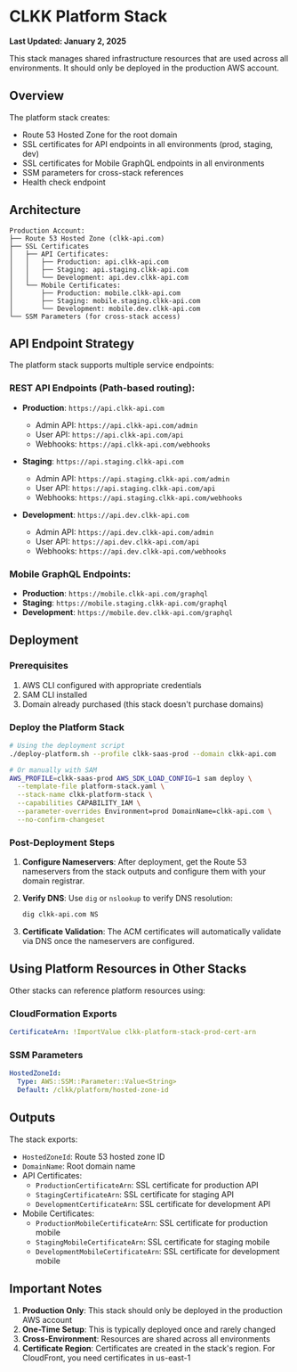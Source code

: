 # CLKK Platform Stack

**Last Updated: January 2, 2025**

This stack manages shared infrastructure resources that are used across all environments. It should only be deployed in the production AWS account.

## Overview

The platform stack creates:
- Route 53 Hosted Zone for the root domain
- SSL certificates for API endpoints in all environments (prod, staging, dev)
- SSL certificates for Mobile GraphQL endpoints in all environments
- SSM parameters for cross-stack references
- Health check endpoint

## Architecture

```
Production Account:
├── Route 53 Hosted Zone (clkk-api.com)
├── SSL Certificates
│   ├── API Certificates:
│   │   ├── Production: api.clkk-api.com
│   │   ├── Staging: api.staging.clkk-api.com
│   │   └── Development: api.dev.clkk-api.com
│   └── Mobile Certificates:
│       ├── Production: mobile.clkk-api.com
│       ├── Staging: mobile.staging.clkk-api.com
│       └── Development: mobile.dev.clkk-api.com
└── SSM Parameters (for cross-stack access)
```

## API Endpoint Strategy

The platform stack supports multiple service endpoints:

### REST API Endpoints (Path-based routing):
- **Production**: `https://api.clkk-api.com`
  - Admin API: `https://api.clkk-api.com/admin`
  - User API: `https://api.clkk-api.com/api`
  - Webhooks: `https://api.clkk-api.com/webhooks`

- **Staging**: `https://api.staging.clkk-api.com`
  - Admin API: `https://api.staging.clkk-api.com/admin`
  - User API: `https://api.staging.clkk-api.com/api`
  - Webhooks: `https://api.staging.clkk-api.com/webhooks`

- **Development**: `https://api.dev.clkk-api.com`
  - Admin API: `https://api.dev.clkk-api.com/admin`
  - User API: `https://api.dev.clkk-api.com/api`
  - Webhooks: `https://api.dev.clkk-api.com/webhooks`

### Mobile GraphQL Endpoints:
- **Production**: `https://mobile.clkk-api.com/graphql`
- **Staging**: `https://mobile.staging.clkk-api.com/graphql`
- **Development**: `https://mobile.dev.clkk-api.com/graphql`

## Deployment

### Prerequisites

1. AWS CLI configured with appropriate credentials
2. SAM CLI installed
3. Domain already purchased (this stack doesn't purchase domains)

### Deploy the Platform Stack

```bash
# Using the deployment script
./deploy-platform.sh --profile clkk-saas-prod --domain clkk-api.com

# Or manually with SAM
AWS_PROFILE=clkk-saas-prod AWS_SDK_LOAD_CONFIG=1 sam deploy \
  --template-file platform-stack.yaml \
  --stack-name clkk-platform-stack \
  --capabilities CAPABILITY_IAM \
  --parameter-overrides Environment=prod DomainName=clkk-api.com \
  --no-confirm-changeset
```

### Post-Deployment Steps

1. **Configure Nameservers**: After deployment, get the Route 53 nameservers from the stack outputs and configure them with your domain registrar.

2. **Verify DNS**: Use `dig` or `nslookup` to verify DNS resolution:
   ```bash
   dig clkk-api.com NS
   ```

3. **Certificate Validation**: The ACM certificates will automatically validate via DNS once the nameservers are configured.

## Using Platform Resources in Other Stacks

Other stacks can reference platform resources using:

### CloudFormation Exports
```yaml
CertificateArn: !ImportValue clkk-platform-stack-prod-cert-arn
```

### SSM Parameters
```yaml
HostedZoneId:
  Type: AWS::SSM::Parameter::Value<String>
  Default: /clkk/platform/hosted-zone-id
```

## Outputs

The stack exports:
- `HostedZoneId`: Route 53 hosted zone ID
- `DomainName`: Root domain name
- API Certificates:
  - `ProductionCertificateArn`: SSL certificate for production API
  - `StagingCertificateArn`: SSL certificate for staging API
  - `DevelopmentCertificateArn`: SSL certificate for development API
- Mobile Certificates:
  - `ProductionMobileCertificateArn`: SSL certificate for production mobile
  - `StagingMobileCertificateArn`: SSL certificate for staging mobile
  - `DevelopmentMobileCertificateArn`: SSL certificate for development mobile

## Important Notes

1. **Production Only**: This stack should only be deployed in the production AWS account
2. **One-Time Setup**: This is typically deployed once and rarely changed
3. **Cross-Environment**: Resources are shared across all environments
4. **Certificate Region**: Certificates are created in the stack's region. For CloudFront, you need certificates in us-east-1